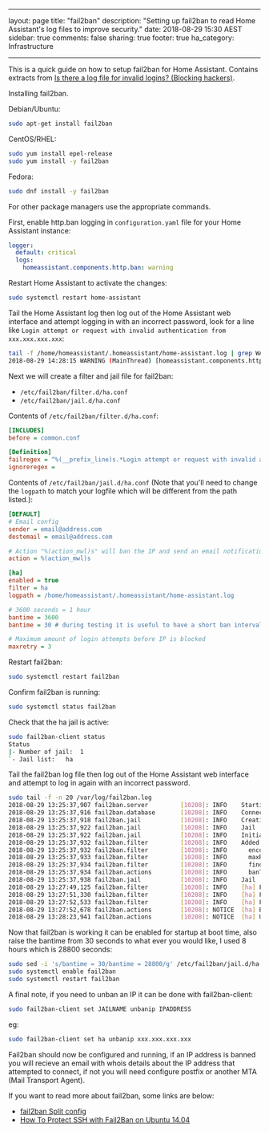 
---
layout: page
title: "fail2ban"
description: "Setting up fail2ban to read Home Assistant's log files to improve security."
date: 2018-08-29 15:30 AEST
sidebar: true
comments: false
sharing: true
footer: true
ha_category: Infrastructure

---

This is a quick guide on how to setup fail2ban for Home Assistant. Contains extracts from [Is there a log file for invalid logins? \(Blocking hackers\)](https://community.home-assistant.io/t/is-there-a-log-file-for-invalid-logins-blocking-hackers/2892).

Installing fail2ban.

Debian/Ubuntu:
```bash
sudo apt-get install fail2ban
```
CentOS/RHEL:
```bash
sudo yum install epel-release
sudo yum install -y fail2ban
```
Fedora:
```bash
sudo dnf install -y fail2ban
```

For other package managers use the appropriate commands.

First, enable http.ban logging in `configuration.yaml` file for your Home Assistant instance:
```yaml
logger:
  default: critical
  logs:
    homeassistant.components.http.ban: warning
```

Restart Home Assistant to activate the changes:
```bash
sudo systemctl restart home-assistant
```

Tail the Home Assistant log then log out of the Home Assistant web interface and attempt logging in with an incorrect password, look for a line like `Login attempt or request with invalid authentication from xxx.xxx.xxx.xxx`:
```bash
tail -f /home/homeassistant/.homeassistant/home-assistant.log | grep WARNING
2018-08-29 14:28:15 WARNING (MainThread) [homeassistant.components.http.ban] Login attempt or request with invalid authentication from xxx.xxx.xxx.xxx
```

Next we will create a filter and jail file for fail2ban:
- `/etc/fail2ban/filter.d/ha.conf`
- `/etc/fail2ban/jail.d/ha.conf`

Contents of `/etc/fail2ban/filter.d/ha.conf`:
```ini
[INCLUDES]
before = common.conf

[Definition]
failregex = ^%(__prefix_line)s.*Login attempt or request with invalid authentication from <HOST>.*$
ignoreregex =
```

Contents of `/etc/fail2ban/jail.d/ha.conf` (Note that you'll need to change the `logpath` to match your logfile which will be different from the path listed.):
```ini
[DEFAULT]
# Email config
sender = email@address.com
destemail = email@address.com

# Action "%(action_mwl)s" will ban the IP and send an email notification including whois data and log entries.
action = %(action_mwl)s

[ha]
enabled = true
filter = ha
logpath = /home/homeassistant/.homeassistant/home-assistant.log

# 3600 seconds = 1 hour
bantime = 3600
bantime = 30 # during testing it is useful to have a short ban interval, comment out this line later

# Maximum amount of login attempts before IP is blocked
maxretry = 3
```

Restart fail2ban:
```bash
sudo systemctl restart fail2ban
```

Confirm fail2ban is running:
```bash
sudo systemctl status fail2ban
```

Check that the ha jail is active:
```bash
sudo fail2ban-client status
Status
|- Number of jail:	1
`- Jail list:	ha
```

Tail the fail2ban log file then log out of the Home Assistant web interface and attempt to log in again with an incorrect password.
```bash
sudo tail -f -n 20 /var/log/fail2ban.log
2018-08-29 13:25:37,907 fail2ban.server         [10208]: INFO    Starting Fail2ban v0.10.3.fix1
2018-08-29 13:25:37,916 fail2ban.database       [10208]: INFO    Connected to fail2ban persistent database '/var/lib/fail2ban/fail2ban.sqlite3'
2018-08-29 13:25:37,918 fail2ban.jail           [10208]: INFO    Creating new jail 'ha'
2018-08-29 13:25:37,922 fail2ban.jail           [10208]: INFO    Jail 'ha' uses poller {}
2018-08-29 13:25:37,922 fail2ban.jail           [10208]: INFO    Initiated 'polling' backend
2018-08-29 13:25:37,932 fail2ban.filter         [10208]: INFO    Added logfile: '/home/homeassistant/.homeassistant/home-assistant.log' (pos = 5873, hash = 02ec3aefc005465a6cd8db91eff2d5e57c45757e)
2018-08-29 13:25:37,932 fail2ban.filter         [10208]: INFO      encoding: UTF-8
2018-08-29 13:25:37,933 fail2ban.filter         [10208]: INFO      maxRetry: 3
2018-08-29 13:25:37,934 fail2ban.filter         [10208]: INFO      findtime: 600
2018-08-29 13:25:37,934 fail2ban.actions        [10208]: INFO      banTime: 30
2018-08-29 13:25:37,938 fail2ban.jail           [10208]: INFO    Jail 'ha' started
2018-08-29 13:27:49,125 fail2ban.filter         [10208]: INFO    [ha] Found xxx.xxx.xxx.xxx - 2018-08-29 13:27:48
2018-08-29 13:27:51,330 fail2ban.filter         [10208]: INFO    [ha] Found xxx.xxx.xxx.xxx - 2018-08-29 13:27:51
2018-08-29 13:27:52,533 fail2ban.filter         [10208]: INFO    [ha] Found xxx.xxx.xxx.xxx - 2018-08-29 13:27:52
2018-08-29 13:27:52,678 fail2ban.actions        [10208]: NOTICE  [ha] Ban xxx.xxx.xxx.xxx
2018-08-29 13:28:23,941 fail2ban.actions        [10208]: NOTICE  [ha] Unban xxx.xxx.xxx.xxx
```

Now that fail2ban is working it can be enabled for startup at boot time, also raise the bantime from 30 seconds to what ever you would like, I used 8 hours which is 28800 seconds:
```bash
sudo sed -i 's/bantime = 30/bantime = 28800/g' /etc/fail2ban/jail.d/ha.conf
sudo systemctl enable fail2ban
sudo systemctl restart fail2ban
```

A final note, if you need to unban an IP it can be done with fail2ban-client:
```bash
sudo fail2ban-client set JAILNAME unbanip IPADDRESS
```
eg:
```bash
sudo fail2ban-client set ha unbanip xxx.xxx.xxx.xxx
```

Fail2ban should now be configured and running, if an IP address is banned you will recieve an email with whois details about the IP address that attempted to connect, if not you will need configure postfix or another MTA (Mail Transport Agent).

If you want to read more about fail2ban, some links are below:
 - [fail2ban Split config](http://www.fail2ban.org/wiki/index.php/FEATURE_Split_config)
 - [How To Protect SSH with Fail2Ban on Ubuntu 14.04](https://www.digitalocean.com/community/tutorials/how-to-protect-ssh-with-fail2ban-on-ubuntu-14-04)
